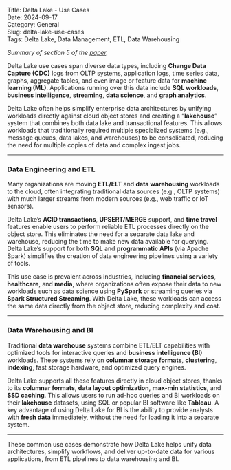 Title: Delta Lake - Use Cases  
Date: 2024-09-17  
Category: General  
Slug: delta-lake-use-cases  
Tags: Delta Lake, Data Management, ETL, Data Warehousing  

*Summary of section 5 of the [paper](https://www.vldb.org/pvldb/vol13/p3411-armbrust.pdf).*

Delta Lake use cases span diverse data types, including **Change Data Capture (CDC)** logs from OLTP systems, application logs, time series data, graphs, aggregate tables, and even image or feature data for **machine learning (ML)**. Applications running over this data include **SQL workloads**, **business intelligence**, **streaming**, **data science**, and **graph analytics**.

Delta Lake often helps simplify enterprise data architectures by unifying workloads directly against cloud object stores and creating a “**lakehouse**” system that combines both data lake and transactional features. This allows workloads that traditionally required multiple specialized systems (e.g., message queues, data lakes, and warehouses) to be consolidated, reducing the need for multiple copies of data and complex ingest jobs.

---

### Data Engineering and ETL  
Many organizations are moving **ETL/ELT** and **data warehousing** workloads to the cloud, often integrating traditional data sources (e.g., OLTP systems) with much larger streams from modern sources (e.g., web traffic or IoT sensors). 

Delta Lake’s **ACID transactions**, **UPSERT/MERGE** support, and **time travel** features enable users to perform reliable ETL processes directly on the object store. This eliminates the need for a separate data lake and warehouse, reducing the time to make new data available for querying. Delta Lake’s support for both **SQL** and **programmatic APIs** (via Apache Spark) simplifies the creation of data engineering pipelines using a variety of tools.

This use case is prevalent across industries, including **financial services**, **healthcare**, and **media**, where organizations often expose their data to new workloads such as data science using **PySpark** or streaming queries via **Spark Structured Streaming**. With Delta Lake, these workloads can access the same data directly from the object store, reducing complexity and cost.

---

### Data Warehousing and BI  
Traditional **data warehouse** systems combine ETL/ELT capabilities with optimized tools for interactive queries and **business intelligence (BI)** workloads. These systems rely on **columnar storage formats**, **clustering**, **indexing**, fast storage hardware, and optimized query engines.

Delta Lake supports all these features directly in cloud object stores, thanks to its **columnar formats**, **data layout optimization**, **max-min statistics**, and **SSD caching**. This allows users to run ad-hoc queries and BI workloads on their **lakehouse** datasets, using SQL or popular BI software like **Tableau**. A key advantage of using Delta Lake for BI is the ability to provide analysts with **fresh data** immediately, without the need for loading it into a separate system.

---

These common use cases demonstrate how Delta Lake helps unify data architectures, simplify workflows, and deliver up-to-date data for various applications, from ETL pipelines to data warehousing and BI.
